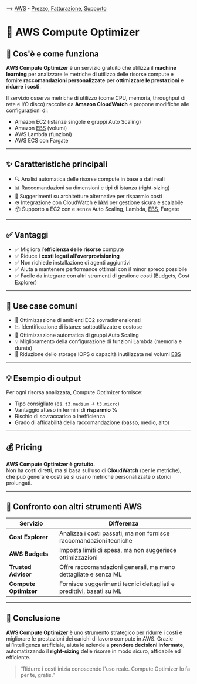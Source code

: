 --> [AWS](00-Intro/AWS.md)  -  [Prezzo, Fatturazione, Supporto](10-Prezzo-Fatturazione-Supporto/Prezzo-Fatturazione-Supporto.md)
# 🧠 AWS Compute Optimizer

## 📘 Cos'è e come funziona

**AWS Compute Optimizer** è un servizio gratuito che utilizza il **machine learning** per analizzare le metriche di utilizzo delle risorse compute e fornire **raccomandazioni personalizzate** per **ottimizzare le prestazioni** e **ridurre i costi**.

Il servizio osserva metriche di utilizzo (come CPU, memoria, throughput di rete e I/O disco) raccolte da **Amazon CloudWatch** e propone modifiche alle configurazioni di:

- Amazon EC2 (istanze singole e gruppi Auto Scaling)
- Amazon [EBS](02-Storage-services/Amazon-EBS.md) (volumi)
- AWS Lambda (funzioni)
- AWS ECS con Fargate

---

## ✨ Caratteristiche principali

- 🔍 Analisi automatica delle risorse compute in base a dati reali
- 📊 Raccomandazioni su dimensioni e tipi di istanza (right-sizing)
- 🧮 Suggerimenti su architetture alternative per risparmio costi
- ⚙️ Integrazione con CloudWatch e [IAM](09-Sicurezza-Compliance-Governance/Sicurezza/AWS-IAM.md) per gestione sicura e scalabile
- 📦 Supporto a EC2 con e senza Auto Scaling, Lambda, [EBS](02-Storage-services/Amazon-EBS.md), Fargate

---

## ✅ Vantaggi

- ✅ Migliora l’**efficienza delle risorse** compute
- ✅ Riduce i **costi legati all’overprovisioning**
- ✅ Non richiede installazione di agenti aggiuntivi
- ✅ Aiuta a mantenere performance ottimali con il minor spreco possibile
- ✅ Facile da integrare con altri strumenti di gestione costi (Budgets, Cost Explorer)

---

## 🚀 Use case comuni

- 🧩 Ottimizzazione di ambienti EC2 sovradimensionati
- 📉 Identificazione di istanze sottoutilizzate e costose
- 🔁 Ottimizzazione automatica di gruppi Auto Scaling
- 💡 Miglioramento della configurazione di funzioni Lambda (memoria e durata)
- 🧪 Riduzione dello storage IOPS o capacità inutilizzata nei volumi [EBS](02-Storage-services/Amazon-EBS.md)

---

## 💡 Esempio di output

Per ogni risorsa analizzata, Compute Optimizer fornisce:

- Tipo consigliato (es. `t3.medium` → `t3.micro`)
- Vantaggio atteso in termini di **risparmio %**
- Rischio di sovraccarico o inefficienza
- Grado di affidabilità della raccomandazione (basso, medio, alto)

---

## 💰 Pricing

**AWS Compute Optimizer è gratuito.**  
Non ha costi diretti, ma si basa sull’uso di **CloudWatch** (per le metriche), che può generare costi se si usano metriche personalizzate o storici prolungati.

---

## 🔄 Confronto con altri strumenti AWS

| Servizio | Differenza |
|----------|------------|
| **Cost Explorer** | Analizza i costi passati, ma non fornisce raccomandazioni tecniche |
| **AWS Budgets** | Imposta limiti di spesa, ma non suggerisce ottimizzazioni |
| **Trusted Advisor** | Offre raccomandazioni generali, ma meno dettagliate e senza ML |
| **Compute Optimizer** | Fornisce suggerimenti tecnici dettagliati e predittivi, basati su ML |

---

## 📌 Conclusione

**AWS Compute Optimizer** è uno strumento strategico per ridurre i costi e migliorare le prestazioni dei carichi di lavoro compute in AWS. Grazie all’intelligenza artificiale, aiuta le aziende a **prendere decisioni informate**, automatizzando il **right-sizing** delle risorse in modo sicuro, affidabile ed efficiente.

> “Ridurre i costi inizia conoscendo l'uso reale. Compute Optimizer lo fa per te, gratis.”

